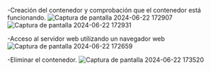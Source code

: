 -Creación del contenedor y comprobación que el contenedor está funcionando.
![Captura de pantalla 2024-06-22 172907](https://github.com/JuliBotru/JuliBotru/assets/162930190/37922fcb-a1e7-4319-bd4f-645d00c39952)
![Captura de pantalla 2024-06-22 172931](https://github.com/JuliBotru/JuliBotru/assets/162930190/81d13f78-db17-4e90-a39a-16e00aa4655e)

-Acceso al servidor web utilizando un navegador web 
![Captura de pantalla 2024-06-22 172659](https://github.com/JuliBotru/JuliBotru/assets/162930190/299d0041-94a4-4b73-8ae2-1a0c08b8965b)

-Eliminar el contenedor.
![Captura de pantalla 2024-06-22 173520](https://github.com/JuliBotru/JuliBotru/assets/162930190/ed566684-43b2-4693-a403-73f47f4c479d)
